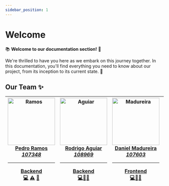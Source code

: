 ```yaml
---
sidebar_position: 1
---
```


# Welcome

📚 **Welcome to our documentation section!** 🚀

We're thrilled to have you here as we embark on this journey together. In this documentation, you'll find everything you need to know about our project, from its inception to its current state. 🌟


## Our Team ✨

|  <a href="https://github.com/P-Ramos16"><img src="https://avatars0.githubusercontent.com/P-Ramos16?v=3" width="150px;" alt="Ramos"/><br/>**Pedro Ramos**<br/>*107348*<hr/>**Backend**<br/><a href="https://github.com/P-Ramos16" title="Code">💻</a> <a href="https://github.com/P-Ramos16" title="Tests">⚠️</a> <a href="https://github.com/P-Ramos16" title="Tools">🔨</a></a> | <a href="https://github.com/FiNeX96"><img src="https://avatars0.githubusercontent.com/FiNeX96?v=3" width="150px;" alt="Aguiar"/><br/>**Rodrigo Aguiar**<br/>*108969*<hr/>**Backend**<br/><a href="https://github.com/FiNeX96" title="Code">💻</a><a href="https://github.com/FiNeX96" title="Tools">🔀</a><a href="https://github.com/FiNeX96" title="Tools">🔧</a></a> | <a href="https://github.com/Dan1m4D"><img src="https://avatars0.githubusercontent.com/Dan1m4D?v=3" width="150px;" alt="Madureira"/><br/>**Daniel Madureira**<br/>*107603*<hr/>**Frontend**<br/><a href="https://github.com/Dan1m4D" title="Code">💻</a><a href="https://github.com/Dan1m4D" title="Design">🎨</a><a href="https://github.com/Dan1m4D" title="Tools">🔧</a></a> | <a href="https://github.com/zegameiro"><img src="https://avatars0.githubusercontent.com/zegameiro?v=3" width="150px;" alt="Gameiro"/><br/>**José Gameiro**<br/>*108840*<hr/>**Frontend**<br/><a href="https://github.com/zegameiro" title="Code">💻</a><a href="https://github.com/zegameiro" title="Blogposts">📝</a><a href="https://github.com/zegameiro" title="Tools">🔧</a></a> | <a href="https://github.com/jnluis"><img src="https://avatars0.githubusercontent.com/jnluis?v=3" width="150px;" alt="John"/><br/>**João Luis**<br/>*107403*<hr/>**Frontend**<br/><a href="https://github.com/jnluis" title="Code">💻</a><a href="https://github.com/jnluis" title="Tools">🎯</a><a href="https://github.com/jnluis" title="Tools">🔧</a></a> |
| --- | --- | --- | --- | --- |



